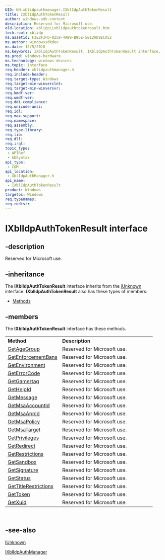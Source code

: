 ```yaml
---
UID: NN:xblidpauthmanager.IXblIdpAuthTokenResult
title: IXblIdpAuthTokenResult
author: windows-sdk-content
description: Reserved for Microsoft use.
old-location: xblidp\ixblidpauthtokenresult.htm
tech.root: xblidp
ms.assetid: F3E2F3FD-0258-4AB9-B86E-5B12AD8ECA52
ms.author: windowssdkdev
ms.date: 12/5/2018
ms.keywords: IXblIdpAuthTokenResult, IXblIdpAuthTokenResult interface, IXblIdpAuthTokenResult interface,described, xblidp.ixblidpauthtokenresult, xblidpauthmanager/IXblIdpAuthTokenResult
ms.prod: windows-hardware
ms.technology: windows-devices
ms.topic: interface
req.header: xblidpauthmanager.h
req.include-header: 
req.target-type: Windows
req.target-min-winverclnt: 
req.target-min-winversvr: 
req.kmdf-ver: 
req.umdf-ver: 
req.ddi-compliance: 
req.unicode-ansi: 
req.idl: 
req.max-support: 
req.namespace: 
req.assembly: 
req.type-library: 
req.lib: 
req.dll: 
req.irql: 
topic_type:
 - APIRef
 - kbSyntax
api_type:
 - COM
api_location:
 - XblIdpAuthManager.h
api_name:
 - IXblIdpAuthTokenResult
product: Windows
targetos: Windows
req.typenames: 
req.redist: 
---
```


# IXblIdpAuthTokenResult interface


## -description


Reserved for Microsoft use.


## -inheritance

The <b xmlns:loc="http://microsoft.com/wdcml/l10n">IXblIdpAuthTokenResult</b> interface inherits from the <a href="https://msdn.microsoft.com/33f1d79a-33fc-4ce5-a372-e08bda378332">IUnknown</a> interface. <b>IXblIdpAuthTokenResult</b> also has these types of members:
<ul>
<li><a href="https://docs.microsoft.com/">Methods</a></li>
</ul>

## -members

The <b>IXblIdpAuthTokenResult</b> interface has these methods.
<table class="members" id="memberListMethods">
<tr>
<th align="left" width="37%">Method</th>
<th align="left" width="63%">Description</th>
</tr>
<tr data="declared;">
<td align="left" width="37%">
<a href="https://msdn.microsoft.com/0C2699CB-6AAF-4720-90AF-03A05A193DBC">GetAgeGroup</a>
</td>
<td align="left" width="63%">
Reserved for Microsoft use.

</td>
</tr>
<tr data="declared;">
<td align="left" width="37%">
<a href="https://msdn.microsoft.com/813D030B-73CD-463E-A548-E32380075524">GetEnforcementBans</a>
</td>
<td align="left" width="63%">
Reserved for Microsoft use.

</td>
</tr>
<tr data="declared;">
<td align="left" width="37%">
<a href="https://msdn.microsoft.com/E1113568-9C4D-4091-80C2-A04549A857F2">GetEnvironment</a>
</td>
<td align="left" width="63%">
Reserved for Microsoft use.

</td>
</tr>
<tr data="declared;">
<td align="left" width="37%">
<a href="https://msdn.microsoft.com/0870EC42-9E67-4A5F-A465-CDD8B152D257">GetErrorCode</a>
</td>
<td align="left" width="63%">
Reserved for Microsoft use.

</td>
</tr>
<tr data="declared;">
<td align="left" width="37%">
<a href="https://msdn.microsoft.com/6357735A-C5B3-49CA-9E9C-A443A7D40929">GetGamertag</a>
</td>
<td align="left" width="63%">
Reserved for Microsoft use.

</td>
</tr>
<tr data="declared;">
<td align="left" width="37%">
<a href="https://msdn.microsoft.com/256D7837-BAC0-4E6B-B8BB-C25C55D6CDC4">GetHelpId</a>
</td>
<td align="left" width="63%">
Reserved for Microsoft use.

</td>
</tr>
<tr data="declared;">
<td align="left" width="37%">
<a href="https://msdn.microsoft.com/733EF96D-EDB5-4C8C-83C9-9CE225C510FC">GetMessage</a>
</td>
<td align="left" width="63%">
Reserved for Microsoft use.

</td>
</tr>
<tr data="declared;">
<td align="left" width="37%">
<a href="https://msdn.microsoft.com/B26FFEF8-64B0-4F4B-9260-A97850893610">GetMsaAccountId</a>
</td>
<td align="left" width="63%">
Reserved for Microsoft use.

</td>
</tr>
<tr data="declared;">
<td align="left" width="37%">
<a href="https://msdn.microsoft.com/B27ADEA9-EF4F-4A6C-8876-3D2358E442E1">GetMsaAppId</a>
</td>
<td align="left" width="63%">
Reserved for Microsoft use.

</td>
</tr>
<tr data="declared;">
<td align="left" width="37%">
<a href="https://msdn.microsoft.com/C2DFE2D9-EDDF-41BF-9E58-3D35054434DA">GetMsaPolicy</a>
</td>
<td align="left" width="63%">
Reserved for Microsoft use.

</td>
</tr>
<tr data="declared;">
<td align="left" width="37%">
<a href="https://msdn.microsoft.com/5289E451-58E7-4233-8498-555BFD7C3732">GetMsaTarget</a>
</td>
<td align="left" width="63%">
Reserved for Microsoft use.

</td>
</tr>
<tr data="declared;">
<td align="left" width="37%">
<a href="https://msdn.microsoft.com/A351B734-6311-4E89-8832-F2460E738BA0">GetPrivileges</a>
</td>
<td align="left" width="63%">
Reserved for Microsoft use.

</td>
</tr>
<tr data="declared;">
<td align="left" width="37%">
<a href="https://msdn.microsoft.com/4341F176-5C7C-42C1-8C17-FFBA293AFD53">GetRedirect</a>
</td>
<td align="left" width="63%">
Reserved for Microsoft use.

</td>
</tr>
<tr data="declared;">
<td align="left" width="37%">
<a href="https://msdn.microsoft.com/6F3B7959-BFAF-496B-A8AB-FD29606199AF">GetRestrictions</a>
</td>
<td align="left" width="63%">
Reserved for Microsoft use.

</td>
</tr>
<tr data="declared;">
<td align="left" width="37%">
<a href="https://msdn.microsoft.com/BDE93755-27E8-4D5A-A777-527954BA5E4C">GetSandbox</a>
</td>
<td align="left" width="63%">
Reserved for Microsoft use.

</td>
</tr>
<tr data="declared;">
<td align="left" width="37%">
<a href="https://msdn.microsoft.com/15E426B6-38D8-4626-A6C8-8EB2A8980EE1">GetSignature</a>
</td>
<td align="left" width="63%">
Reserved for Microsoft use.

</td>
</tr>
<tr data="declared;">
<td align="left" width="37%">
<a href="https://msdn.microsoft.com/3596B41E-C360-4B29-BE78-AD08D0290DA9">GetStatus</a>
</td>
<td align="left" width="63%">
Reserved for Microsoft use.

</td>
</tr>
<tr data="declared;">
<td align="left" width="37%">
<a href="https://msdn.microsoft.com/1C1DD5CF-3237-42EA-A152-E35A07CC46A2">GetTitleRestrictions</a>
</td>
<td align="left" width="63%">
Reserved for Microsoft use.

</td>
</tr>
<tr data="declared;">
<td align="left" width="37%">
<a href="https://msdn.microsoft.com/2E90B1FA-1381-45D7-A700-A3627C56E282">GetToken</a>
</td>
<td align="left" width="63%">
Reserved for Microsoft use.

</td>
</tr>
<tr data="declared;">
<td align="left" width="37%">
<a href="https://msdn.microsoft.com/9D5AFA02-06F8-4050-A84C-CF0B4F1FC51B">GetXuid</a>
</td>
<td align="left" width="63%">
Reserved for Microsoft use.

</td>
</tr>
</table> 


## -see-also




<a href="https://msdn.microsoft.com/33f1d79a-33fc-4ce5-a372-e08bda378332">IUnknown</a>



<a href="https://msdn.microsoft.com/BD421B26-241F-46C4-9B77-ADCFFBEA24B0">IXblIdpAuthManager</a>
 

 


